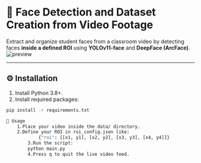 # 🎯 Face Detection and Dataset Creation from Video Footage

Extract and organize student faces from a classroom video by detecting faces **inside a defined ROI** using **YOLOv11-face** and **DeepFace (ArcFace)**.
![preview](https://github.com/yashbisht077/DeepTrack/blob/main/Image.png?raw=true)

---

## ⚙️ Installation

1. Install Python 3.8+.
2. Install required packages:

```bash
pip install -r requirements.txt

🚀 Usage
	1.Place your video inside the data/ directory.
	2.Define your ROI in roi_config.json like:
            {"roi": [[x1, y1], [x2, y2], [x3, y3], [x4, y4]]}
        3.Run the script:
        python main.py
        4.Press q to quit the live video feed.
